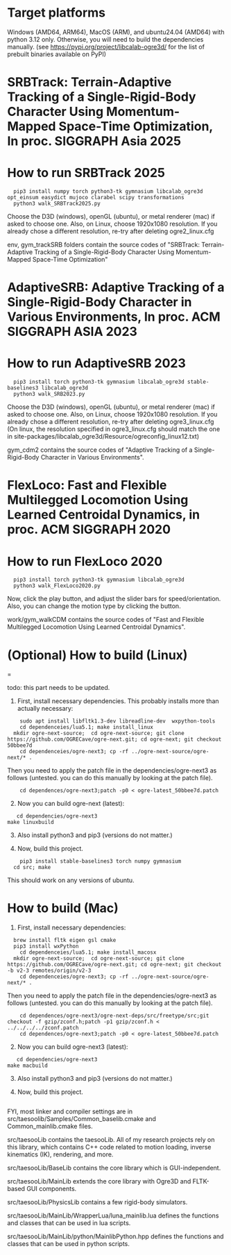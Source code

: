 # Target platforms
Windows (AMD64, ARM64), MacOS (ARM), and ubuntu24.04 (AMD64) with python 3.12 only.
Otherwise, you will need to build the dependencies manually.
(see https://pypi.org/project/libcalab-ogre3d/ for the list of prebuilt binaries available on PyPI)

# SRBTrack: Terrain-Adaptive Tracking of a Single-Rigid-Body Character Using Momentum-Mapped Space-Time Optimization, In proc. SIGGRAPH Asia 2025
How to run SRBTrack 2025
=
```
  pip3 install numpy torch python3-tk gymnasium libcalab_ogre3d opt_einsum easydict mujoco clarabel scipy transformations
  python3 walk_SRBTrack2025.py
```
Choose the D3D (windows), openGL (ubuntu), or metal renderer (mac) if asked to choose one. Also, on Linux, choose 1920x1080 resolution. 
If you already chose a different resolution, re-try after deleting ogre2_linux.cfg 

env, gym_trackSRB folders contain the source codes of "SRBTrack: Terrain-Adaptive Tracking of a Single-Rigid-Body Character Using Momentum-Mapped Space-Time Optimization"

# AdaptiveSRB: Adaptive Tracking of a Single-Rigid-Body Character in Various Environments, In proc. ACM SIGGRAPH ASIA 2023 
How to run AdaptiveSRB 2023
=
```
  pip3 install torch python3-tk gymnasium libcalab_ogre3d stable-baselines3 libcalab_ogre3d
  python3 walk_SRB2023.py
```
Choose the D3D (windows), openGL (ubuntu), or metal renderer (mac) if asked to choose one.
Also, on Linux, choose 1920x1080 resolution. 
If you already chose a different resolution, re-try after deleting ogre3_linux.cfg
(On linux, the resolution specified in ogre3_linux.cfg should match the one in site-packages/libcalab_ogre3d/Resource/ogreconfig_linux12.txt)

gym_cdm2 contains the source codes of "Adaptive Tracking of a Single-Rigid-Body Character in Various Environments".


# FlexLoco: Fast and Flexible Multilegged Locomotion Using Learned Centroidal Dynamics, in proc. ACM SIGGRAPH 2020
How to run FlexLoco 2020
= 
```
  pip3 install torch python3-tk gymnasium libcalab_ogre3d
  python3 walk_FlexLoco2020.py 
```
Now, click the play button, and adjust the slider bars for speed/orientation. Also, you can change the motion type by clicking the button.

work/gym_walkCDM contains the source codes of "Fast and Flexible Multilegged Locomotion Using Learned Centroidal Dynamics".

# (Optional) How to build (Linux)
=

todo: this part needs to be updated.
  1. First, install necessary dependencies. This probably installs more than actually necessary:
```
	sudo apt install libfltk1.3-dev libreadline-dev  wxpython-tools
	cd dependenceies/lua5.1; make install_linux 
  mkdir ogre-next-source;  cd ogre-next-source; git clone https://github.com/OGRECave/ogre-next.git; cd ogre-next; git checkout 50bbee7d
	cd dependenceies/ogre-next3; cp -rf ../ogre-next-source/ogre-next/* . 
```
  Then you need to apply the patch file in the dependencies/ogre-next3 as follows (untested. you can do this manually by looking at the patch file). 
```
    cd dependences/ogre-next3;patch -p0 < ogre-latest_50bbee7d.patch
```
   2. Now you can build ogre-next (latest):
```
   cd dependencies/ogre-next3
make linuxbuild
```
  3.  Also install python3 and pip3 (versions do not matter.)

  4. Now, build this project.
```
	pip3 install stable-baselines3 torch numpy gymnasium
  cd src; make
```
  This should work on any versions of ubuntu.

How to build (Mac)
=
  1. First, install necessary dependencies:
```
  brew install fltk eigen gsl cmake 
  pip3 install wxPython
	cd dependenceies/lua5.1; make install_macosx 
  mkdir ogre-next-source;  cd ogre-next-source; git clone https://github.com/OGRECave/ogre-next.git; cd ogre-next; git checkout -b v2-3 remotes/origin/v2-3
	cd dependenceies/ogre-next3; cp -rf ../ogre-next-source/ogre-next/* . 
```

  Then you need to apply the patch file in the dependencies/ogre-next3 as follows (untested. you can do this manually by looking at the patch file). 
```
	cd dependences/ogre-next3/ogre-next-deps/src/freetype/src;git checkout -f gzip/zconf.h;patch -p1 gzip/zconf.h < ../../../../zconf.patch
    cd dependences/ogre-next3;patch -p0 < ogre-latest_50bbee7d.patch
```
   2. Now you can build ogre-next3 (latest):
```
   cd dependencies/ogre-next3
make macbuild
```
3.   Also install python3 and pip3 (versions do not matter.)

  4. Now, build this project.
``` cd src; make 
```
  FYI, most linker and compiler settings are in src/taesoolib/Samples/Common_baselib.cmake and Common_mainlib.cmake files.


src/taesooLib contains the taesooLib. All of my research projects rely on this library, which contains C++ code related to motion loading, inverse kinematics (IK), rendering, and more.

src/taesooLib/BaseLib contains the core library which is GUI-independent.

src/taesooLib/MainLib extends the core library with Ogre3D and FLTK-based GUI components.

src/taesooLib/PhysicsLib contains a few rigid-body simulators.

src/taesooLib/MainLib/WrapperLua/luna_mainlib.lua defines the functions and classes that can be used in lua scripts.

src/taesooLib/MainLib/python/MainlibPython.hpp defines the functions and classes that can be used in python scripts.


